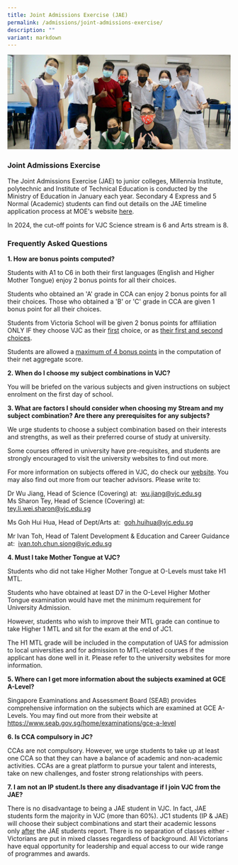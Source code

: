 ```yaml
---
title: Joint Admissions Exercise (JAE)
permalink: /admissions/joint-admissions-exercise/
description: ""
variant: markdown
---
```

![](/images/Sub%20Page%20Banners%202023/Admissions%20JAE.jpg)

### Joint Admissions Exercise


The Joint Admissions Exercise (JAE) to junior colleges, Millennia Institute, polytechnic and Institute of Technical Education&nbsp;is conducted by the Ministry of Education in January each year. Secondary 4&nbsp;Express and 5 Normal (Academic)&nbsp;students&nbsp;can find&nbsp;out details on the JAE timeline application process at MOE's website [here](https://www.moe.gov.sg/post-secondary/admissions/jae).
  
In 2024, the cut-off points for VJC Science stream is 6 and Arts stream is 8.

### Frequently Asked Questions

**1. How are bonus points computed?**

<p>Students with A1 to C6 in both their first languages (English and Higher Mother Tongue) enjoy 2 bonus points for all their choices.</p>

<p>Students who obtained an 'A' grade in CCA can enjoy 2 bonus points for all their choices. Those who obtained a 'B' or 'C' grade in CCA are given 1 bonus point for all their choices.</p>

<p>Students from Victoria School will be given 2 bonus points for affiliation ONLY IF they choose VJC as their&nbsp;<u>first</u> choice, or as <u>their first and second choices</u>.</p>

<p>Students are allowed a <u>maximum of 4 bonus points</u>&nbsp;in the computation of their net aggregate score.</p>


**2. When do I choose my subject combinations in VJC?**

<p>You will be briefed on the various subjects and given instructions on subject enrolment on the first day of school.</p>

**3. What are factors I should consider when choosing my Stream and my subject combination? Are there any prerequisites for any subjects?**

<p>We urge students to choose a subject combination based on their interests and strengths, as well as their preferred course of study at university.</p>

<p>Some courses offered in university have pre-requisites, and students are strongly encouraged to visit the university websites to find out more.</p>

<p>For more information on subjects offered in VJC, do check our <a href="/learn-like-a-victorian/academic-disciplines/">website</a>. You may also find out more from our teacher advisors. Please write to:
</p>
<p>Dr Wu Jiang, Head of Science (Covering) at:&nbsp;
	<a href="wu.jiang@vjc.edu.sg">wu.jiang@vjc.edu.sg</a><br>
Ms Sharon Tey, Head of Science (Covering) at:&nbsp;
	<a href="tey.li.wei.sharon@vjc.edu.sg">tey.li.wei.sharon@vjc.edu.sg</a></p>
				
<p>Ms Goh Hui Hua, Head of Dept/Arts at:&nbsp;
<a href="goh.huihua@vjc.edu.sg">goh.huihua@vjc.edu.sg</a></p>
				
<p>Mr Ivan Toh, Head of Talent Development &amp; Education and Career Guidance at:&nbsp;
<a href="ivan.toh.chun.siong@vjc.edu.sg">ivan.toh.chun.siong@vjc.edu.sg</a></p>

**4. Must I take Mother Tongue at VJC?**

<p>Students who did not take Higher Mother Tongue at O-Levels must take H1 MTL.</p>

<p>Students who have obtained at least D7 in the O-Level Higher Mother Tongue examination would have met the minimum requirement for University Admission.</p>

<p>However, students who wish to improve their MTL grade can continue to take Higher 1 MTL and sit for the exam at the end of JC1.</p>

<p>The H1 MTL grade will be included in the computation of UAS for admission to local universities and for admission to MTL-related courses if the applicant has done well in it. Please refer to the university websites for more information.</p>

**5. Where can I get more information about the subjects examined at GCE A-Level?**

Singapore Examinations and Assessment Board (SEAB) provides comprehensive information on the subjects which are examined at GCE A-Levels. You may find out more from their website at 
<a href="https://www.seab.gov.sg/home/examinations/gce-a-level">https://www.seab.gov.sg/home/examinations/gce-a-level</a>
				
**6. Is CCA compulsory in JC?**

CCAs are not compulsory. However, we urge students to take up at least one CCA so that they can have a balance of academic and non-academic activities. CCAs are a great platform to pursue your talent and interests, take on new challenges, and foster strong relationships with peers.<p></p>

**7. I am not an IP student.Is there any disadvantage if I join VJC from the JAE?**

There is no disadvantage to being a JAE student in VJC. In fact, JAE students form the majority in VJC (more than 60%). JC1 students (IP &amp; JAE) will choose their subject combinations and start their academic lessons only&nbsp;<u>after</u>&nbsp;the JAE students report.&nbsp;There is no separation of classes either - Victorians are put in mixed classes regardless of background. All Victorians have equal opportunity for leadership and equal access to our wide range of programmes and awards.